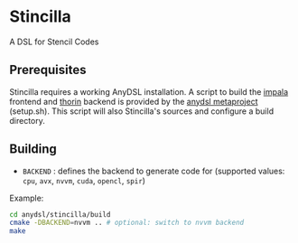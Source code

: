 # Stincilla #
A DSL for Stencil Codes

## Prerequisites ##
Stincilla requires a working AnyDSL installation. A script to build the [impala](https://github.com/AnyDSL/impala) frontend and [thorin](https://github.com/AnyDSL/thorin) backend is provided by the [anydsl metaproject](https://github.com/AnyDSL/anydsl) (setup.sh). This script will also Stincilla's sources and configure a build directory.

## Building ##
* ```BACKEND``` : defines the backend to generate code for (supported values: ```cpu```, ```avx```, ```nvvm```, ```cuda```, ```opencl```, ```spir```)

Example:
```bash
cd anydsl/stincilla/build
cmake -DBACKEND=nvvm .. # optional: switch to nvvm backend
make
```

